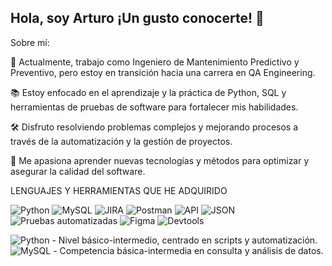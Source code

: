 ## Hola, soy Arturo ¡Un gusto conocerte! 👋

Sobre mí:

💼 Actualmente, trabajo como Ingeniero de Mantenimiento Predictivo y Preventivo, pero estoy en transición hacia una carrera en QA Engineering.

📚 Estoy enfocado en el aprendizaje y la práctica de Python, SQL y herramientas de pruebas de software para fortalecer mis habilidades.

🛠️ Disfruto resolviendo problemas complejos y mejorando procesos a través de la automatización y la gestión de proyectos.

🎯 Me apasiona aprender nuevas tecnologías y métodos para optimizar y asegurar la calidad del software.

LENGUAJES Y HERRAMIENTAS QUE HE ADQUIRIDO 

![Python](https://img.shields.io/badge/-Python-000?&logo=python)
![MySQL](https://img.shields.io/badge/-MySQL-4479A1?&logo=mysql&logoColor=white)
![JIRA](https://img.shields.io/badge/-JIRA-0052CC?&logo=jira)
![Postman](https://img.shields.io/badge/-Postman-FF6C37?&logo=postman&logoColor=white)
![API](https://img.shields.io/badge/-API-FF9900)
![JSON](https://img.shields.io/badge/-JSON-000000?logo=json&logoColor=white)
![Pruebas automatizadas](https://img.shields.io/badge/-Pruebas%20Automatizadas-00ADD8?logo=testautomation&logoColor=white)
![Figma](https://img.shields.io/badge/-Figma-F24E1E?&logo=figma&logoColor=white)
![Devtools](https://img.shields.io/badge/-DevTools-03a9f4) 



![Python](https://img.shields.io/badge/-Python-000?&logo=python) - Nivel básico-intermedio, centrado en scripts y automatización.
![MySQL](https://img.shields.io/badge/-MySQL-4479A1?&logo=mysql&logoColor=white) - Competencia básica-intermedia en consulta y análisis de datos.





<!--
- ## Bug Report 🐞

-Durante el desarrollo de esta nueva carrera como QA Engineer, se han llevado a cabo multiples proyectos en los que he reportado varios errores y problemas que se han documentado en JIRA. Puedes revisar estos reportes para obtener una visión más detallada de los desafios enfrentados

-Accede a los reportes de errores en JIRA https://ahedezts.atlassian.net/jira/software/c/projects/BR/list?atlOrigin=eyJpIjoiN2FjMWRlOGQ5NjA4NDU5YTllNTgzNjJjMmU3ZWEwNjEiLCJwIjoiaiJ9

**ArturoHernandezT/ArturoHernandezT** is a ✨ _special_ ✨ repository because its `README.md` (this file) appears on your GitHub profile.

Here are some ideas to get you started:

- 🔭 I’m currently working on ...
- 🌱 I’m currently learning ...
- 👯 I’m looking to collaborate on ...
- 🤔 I’m looking for help with ...
- 💬 Ask me about ...
- 📫 How to reach me: ...
- 😄 Pronouns: ...
- ⚡ Fun fact: ...
-->
